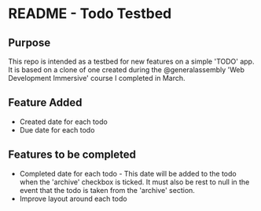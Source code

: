 # README - Todo Testbed

## Purpose
This repo is intended as a testbed for new features on a simple 'TODO' app. It is based on a clone of one created during the @generalassembly 'Web Development Immersive' course I completed in March.

## Feature Added
- Created date for each todo
- Due date for each todo

## Features to be completed
- Completed date for each todo - This date will be added to the todo when the 'archive' checkbox is ticked. It must also be rest to null in the event that the todo is taken from the 'archive' section.
- Improve layout around each todo
